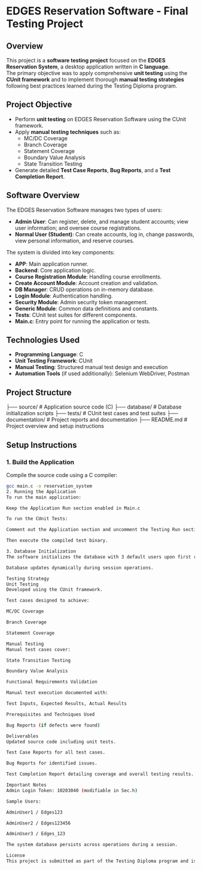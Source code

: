 # EDGES Reservation Software - Final Testing Project

## Overview

This project is a **software testing project** focused on the **EDGES Reservation System**, a desktop application written in **C language**.  
The primary objective was to apply comprehensive **unit testing** using the **CUnit framework** and to implement thorough **manual testing strategies** following best practices learned during the Testing Diploma program.

## Project Objective

- Perform **unit testing** on EDGES Reservation Software using the CUnit framework.
- Apply **manual testing techniques** such as:
  - MC/DC Coverage
  - Branch Coverage
  - Statement Coverage
  - Boundary Value Analysis
  - State Transition Testing
- Generate detailed **Test Case Reports**, **Bug Reports**, and a **Test Completion Report**.

## Software Overview

The EDGES Reservation Software manages two types of users:
- **Admin User**: Can register, delete, and manage student accounts; view user information; and oversee course registrations.
- **Normal User (Student)**: Can create accounts, log in, change passwords, view personal information, and reserve courses.

The system is divided into key components:
- **APP**: Main application runner.
- **Backend**: Core application logic.
- **Course Registration Module**: Handling course enrollments.
- **Create Account Module**: Account creation and validation.
- **DB Manager**: CRUD operations on in-memory database.
- **Login Module**: Authentication handling.
- **Security Module**: Admin security token management.
- **Generic Module**: Common data definitions and constants.
- **Tests**: CUnit test suites for different components.
- **Main.c**: Entry point for running the application or tests.

## Technologies Used

- **Programming Language**: C
- **Unit Testing Framework**: CUnit
- **Manual Testing**: Structured manual test design and execution
- **Automation Tools** (if used additionally): Selenium WebDriver, Postman

## Project Structure

├── source/ # Application source code (C) ├── database/ # Database initialization scripts ├── tests/ # CUnit test cases and test suites ├── documentation/ # Project reports and documentation ├── README.md # Project overview and setup instructions


## Setup Instructions

### 1. Build the Application

Compile the source code using a C compiler:

```bash
gcc main.c -o reservation_system
2. Running the Application
To run the main application:

Keep the Application Run section enabled in Main.c

To run the CUnit Tests:

Comment out the Application section and uncomment the Testing Run section in Main.c

Then execute the compiled test binary.

3. Database Initialization
The software initializes the database with 3 default users upon first run.

Database updates dynamically during session operations.

Testing Strategy
Unit Testing
Developed using the CUnit framework.

Test cases designed to achieve:

MC/DC Coverage

Branch Coverage

Statement Coverage

Manual Testing
Manual test cases cover:

State Transition Testing

Boundary Value Analysis

Functional Requirements Validation

Manual test execution documented with:

Test Inputs, Expected Results, Actual Results

Prerequisites and Techniques Used

Bug Reports (if defects were found)

Deliverables
Updated source code including unit tests.

Test Case Reports for all test cases.

Bug Reports for identified issues.

Test Completion Report detailing coverage and overall testing results.

Important Notes
Admin Login Token: 10203040 (modifiable in Sec.h)

Sample Users:

AdminUser1 / Edges123

AdminUser2 / Edges123456

AdminUser3 / Edges_123

The system database persists across operations during a session.

License
This project is submitted as part of the Testing Diploma program and is governed by training academic policies.

